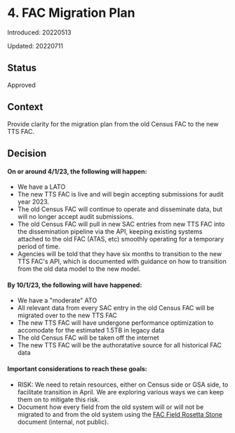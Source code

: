# 4. FAC Migration Plan

Introduced: 20220513

Updated: 20220711

## Status

Approved

## Context

Provide clarity for the migration plan from the old Census FAC to the new TTS FAC. 

## Decision

#### On or around 4/1/23, the following will happen:

* We have a LATO
* The new TTS FAC is live and will begin accepting submissions for audit year 2023.
* The old Census FAC will continue to operate and disseminate data, but will no longer accept audit submissions.
* The old Census FAC will pull in new SAC entries from new TTS FAC into the dissemination pipeline via the API, keeping existing systems attached to the old FAC (ATAS, etc) smoothly operating for a temporary period of time. 
* Agencies will be told that they have six months to transition to the new TTS FAC's API, which is documented with guidance on how to transition from the old data model to the new model.

#### By 10/1/23, the following will have happened:

* We have a "moderate" ATO
* All relevant data from every SAC entry in the old Census FAC will be migrated over to the new TTS FAC
* The new TTS FAC will have undergone performance optimization to accomodate for the estimated 1.5TB in legacy data
* The old Census FAC will be taken off the internet
* The new TTS FAC will be the authoratative source for all historical FAC data

#### Important considerations to reach these goals:

* RISK: We need to retain resources, either on Census side or GSA side, to facilitate transition in April. We are exploring various ways we can keep them on to mitigate this risk.
* Document how every field from the old system will or will not be migrated to and from the old system using the [FAC Field Rosetta Stone](https://docs.google.com/spreadsheets/d/1e-NQPeXk9pcQhA9PEbywkfoJa1bcTunKsVsBjqFYVK4/edit#gid=1955175057) document (internal, not public). 